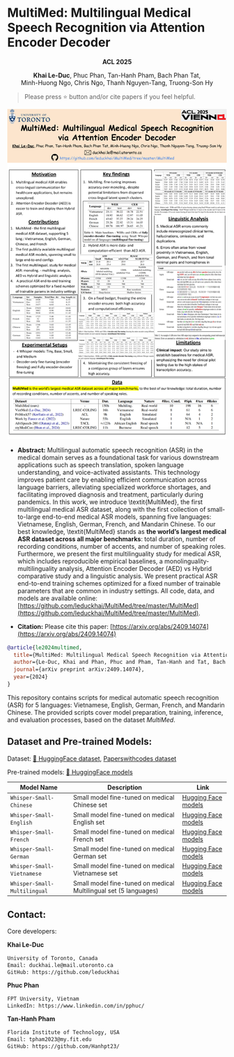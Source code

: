 # MultiMed: Multilingual Medical Speech Recognition via Attention Encoder Decoder

**<div align="center">ACL 2025</div>**

<div align="center"><b>Khai Le-Duc</b>, Phuc Phan, Tan-Hanh Pham, Bach Phan Tat,</div>

<div align="center">Minh-Huong Ngo, Chris Ngo, Thanh Nguyen-Tang, Truong-Son Hy</div>


> Please press ⭐ button and/or cite papers if you feel helpful.

<p align="center">
  <img src="https://github.com/leduckhai/MultiMed/blob/master/MultiMed/MultiMed_ACL2025.png" width="700"/>
</p>

* **Abstract:**
Multilingual automatic speech recognition (ASR) in the medical domain serves as a foundational task for various downstream applications such as speech translation, spoken language understanding, and voice-activated assistants. This technology improves patient care by enabling efficient communication across language barriers, alleviating specialized workforce shortages, and facilitating improved diagnosis and treatment, particularly during pandemics. In this work, we introduce \textit{MultiMed}, the first multilingual medical ASR dataset, along with the first collection of small-to-large end-to-end medical ASR models, spanning five languages: Vietnamese, English, German, French, and Mandarin Chinese. To our best knowledge, \textit{MultiMed} stands as **the world’s largest medical ASR dataset across all major benchmarks**: total duration, number of recording conditions, number of accents, and number of speaking roles. Furthermore, we present the first multilinguality study for medical ASR, which includes reproducible empirical baselines, a monolinguality-multilinguality analysis, Attention Encoder Decoder (AED) vs Hybrid comparative study and a linguistic analysis. We present practical ASR end-to-end training schemes optimized for a fixed number of trainable parameters that are common in industry settings. All code, data, and models are available online: [https://github.com/leduckhai/MultiMed/tree/master/MultiMed](https://github.com/leduckhai/MultiMed/tree/master/MultiMed).

* **Citation:**
Please cite this paper: [https://arxiv.org/abs/2409.14074](https://arxiv.org/abs/2409.14074)

``` bibtex
@article{le2024multimed,
  title={MultiMed: Multilingual Medical Speech Recognition via Attention Encoder Decoder},
  author={Le-Duc, Khai and Phan, Phuc and Pham, Tan-Hanh and Tat, Bach Phan and Ngo, Minh-Huong and Ngo, Chris and Nguyen-Tang, Thanh and Hy, Truong-Son},
  journal={arXiv preprint arXiv:2409.14074},
  year={2024}
}
```

This repository contains scripts for medical automatic speech recognition (ASR) for 5 languages: Vietnamese, English, German, French, and Mandarin Chinese. 
The provided scripts cover model preparation, training, inference, and evaluation processes, based on the dataset *MultiMed*.

## Dataset and Pre-trained Models:

Dataset: [🤗 HuggingFace dataset](https://huggingface.co/datasets/leduckhai/MultiMed), [Paperswithcodes dataset](https://paperswithcode.com/dataset/multimed)

Pre-trained models: [🤗 HuggingFace models](https://huggingface.co/leduckhai/MultiMed)

| Model Name       | Description                                | Link                                                                 |
|------------------|--------------------------------------------|----------------------------------------------------------------------|
| `Whisper-Small-Chinese`     | Small model fine-tuned on medical Chinese set        | [Hugging Face models](https://huggingface.co/leduckhai/MultiMed-ST/tree/main/asr/whisper-small-chinese) |
| `Whisper-Small-English`    | Small model fine-tuned on medical English set         | [Hugging Face models](https://huggingface.co/leduckhai/MultiMed-ST/tree/main/asr/whisper-small-english) |
| `Whisper-Small-French`  | Small model fine-tuned on medical French set          | [Hugging Face models](https://huggingface.co/leduckhai/MultiMed-ST/tree/main/asr/whisper-small-french)    |
| `Whisper-Small-German`  | Small model fine-tuned on medical German set          | [Hugging Face models](https://huggingface.co/leduckhai/MultiMed-ST/tree/main/asr/whisper-small-german)    |
| `Whisper-Small-Vietnamese`  | Small model fine-tuned on medical Vietnamese set          | [Hugging Face models](https://huggingface.co/leduckhai/MultiMed-ST/tree/main/asr/whisper-small-vietnamese)    |
| `Whisper-Small-Multilingual`  | Small model fine-tuned on medical Multilingual set (5 languages)        | [Hugging Face models](https://huggingface.co/leduckhai/MultiMed-ST/tree/main/asr/whisper-small-multilingual)    |


## Contact:

Core developers:

**Khai Le-Duc**
```
University of Toronto, Canada
Email: duckhai.le@mail.utoronto.ca
GitHub: https://github.com/leduckhai
```

**Phuc Phan**
```
FPT University, Vietnam
LinkedIn: https://www.linkedin.com/in/pphuc/
```

**Tan-Hanh Pham**
```
Florida Institute of Technology, USA
Email: tpham2023@my.fit.edu
GitHub: https://github.com/Hanhpt23/
```
